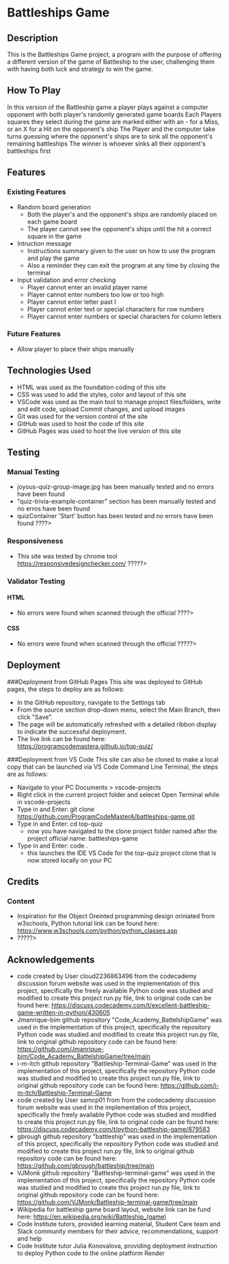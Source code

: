 # Battleships Game

## Description
This is the Battleships Game project, a program with the purpose of offering a different version of the game of Battleship to the user, challenging them with having both luck and strategy to win the game.  

## How To Play
In this version of the Battleship game a player plays against a computer opponent with both player's randomly generated game boards
Each Players squares they select during the game are marked either with an - for a Miss, or an X for a Hit on the opponent's ship
The Player and the computer take turns guessing where the opponent's ships are to sink all the opponent's remaining battleships
The winner is whoever sinks all their opponent's battleships first

## Features

### Existing Features
- Random board generation
    - Both the player's and the opponent's ships are randomly placed on each game board
    - The player cannot see the opponent's ships until the hit a correct square in the game
- Intruction message
    - Instructions summary given to the user on how to use the program and play the game
    - Also a reminder they can exit the program at any time by closing the terminal
- Input validation and error checking
    - Player cannot enter an invalid player name
    - Player cannot enter numbers too low or too high
    - Player cannot enter letter past I
    - Player cannot enter text or special characters for row numbers
    - Player cannot enter numbers or special characters for column letters


### Future Features
- Allow player to place their ships manually

## Technologies Used
- HTML was used as the foundation coding of this site
- CSS was used to add the styles, color and layout of this site
- VSCode was used as the main tool to manage project files/folders, write and edit code, upload Commit changes, and upload images
- Git was used for the version control of the site
- GitHub was used to host the code of this site
- GitHub Pages was used to host the live version of this site


## Testing
### Manual Testing
- joyous-quiz-group-image.jpg has been manually tested and no errors have been found
- "quiz-trivia-example-container" section has been manually tested and no erros have been found
- quizContainer 'Start' button has been tested and no errors have been found
????>

### Responsiveness
- This site was tested by chrome tool https://responsivedesignchecker.com/
?????>

### Validator Testing
#### HTML
- No errors were found when scanned through the official ????>

#### CSS
- No errors were found when scanned through the official ?????>


## Deployment
###Deployment from GitHub Pages
This site was deployed to GitHub pages, the steps to deploy are as follows:
- In the GitHub repository, navigate to the Settings tab
- From the source section drop-down menu, select the Main Branch, then click "Save".
- The page will be automatically refreshed with a detailed ribbon display to indicate the successful deployment.
- The live link can be found here: https://programcodemastera.github.io/top-quiz/

###Deployment from VS Code
This site can also be cloned to make a local copy that can be launched via VS Code Command Line Terminal, the steps are as follows:
- Navigate to your PC Documents > vscode-projects
- Right click in the current project folder and selecet Open Terminal while in vscode-projects
- Type in and Enter: git clone https://github.com/ProgramCodeMasterA/battleships-game.git
- Type in and Enter: cd top-quiz
    - now you have navigated to the clone project folder named after the project official name: battleships-game
- Type in and Enter: code .
  - this launches the IDE VS Code for the top-quiz project clone that is now stored locally on your PC

## Credits
### Content
- Inspiration for the Object Oreinted programming design oriniated from w3schools, Python tutorial link can be found here: https://www.w3schools.com/python/python_classes.asp
- ?????>


## Acknowledgements
- code created by User cloud2236863496 from the codecademy discussion forum website was used in the implementation of this project, specifically the freely available Python code was studied and modified to create this project run.py file, link to original code can be found here: https://discuss.codecademy.com/t/excellent-battleship-game-written-in-python/430605
- Jmanrique-bim github repository "Code_Academy_BattelshipGame" was used in the implementation of this project, specifically the repository Python code was studied and modified to create this project run.py file, link to original github repository code can be found here: https://github.com/Jmanrique-bim/Code_Academy_BattelshipGame/tree/main
- i-m-itch github repository "Battleship-Terminal-Game" was used in the implementation of this project, specifically the repository Python code was studied and modified to create this project run.py file, link to original github repository code can be found here: https://github.com/i-m-itch/Battleship-Terminal-Game
- code created by User samcp01 from from the codecademy discussion forum website was used in the implementation of this project, specifically the freely available Python code was studied and modified to create this project run.py file, link to original code can be found here: https://discuss.codecademy.com/t/python-battleship-game/679583
- gbrough github repository "battleship" was used in the implementation of this project, specifically the repository Python code was studied and modified to create this project run.py file, link to original github repository code can be found here: https://github.com/gbrough/battleship/tree/main
- VJMonk github repository "Battleship-terminal-game" was used in the implementation of this project, specifically the repository Python code was studied and modified to create this project run.py file, link to original github repository code can be found here: https://github.com/VJMonk/Battleship-terminal-game/tree/main
- Wikipedia for battleship game board layout, website link can be fund here: https://en.wikipedia.org/wiki/Battleship_(game)
- Code Institute tutors, provided learning material, Student Care team and Slack community members for their advice, recommendations, support and help
- Code Institute tutor Julia Konovalova, providing deployment instruction to deploy Python code to the online platform Render
